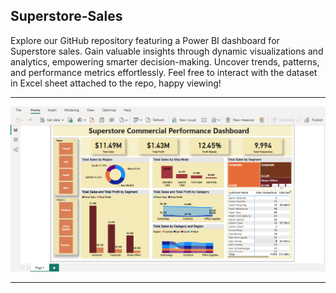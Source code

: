 ## Superstore-Sales
Explore our GitHub repository featuring a Power BI dashboard for Superstore sales. Gain valuable insights through dynamic visualizations and analytics, empowering smarter decision-making. Uncover trends, patterns, and performance metrics effortlessly. Feel free to interact with the dataset in Excel sheet attached to the repo, happy viewing!

<hr>

![My Image](Superstore.png)

<hr>

<br>

<br>
